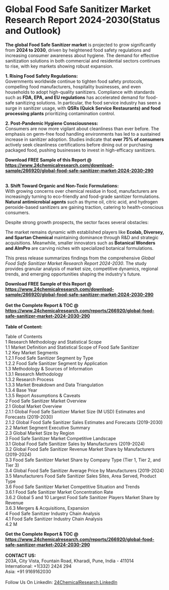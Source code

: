<h1>Global Food Safe Sanitizer Market Research Report 2024-2030(Status and Outlook)</h1><p><strong>The global Food Safe Sanitizer market</strong> is projected to grow significantly from <strong>2024 to 2030</strong>, driven by heightened food safety regulations and increasing consumer awareness about hygiene. The demand for effective sanitization solutions in both commercial and residential sectors continues to rise, with key markets showing robust expansion. </p><p><strong>1. Rising Food Safety Regulations:</strong><br>
Governments worldwide continue to tighten food safety protocols, compelling food manufacturers, hospitality businesses, and even households to adopt high-quality sanitizers. Compliance with standards such as <strong>FDA, EPA, and EU regulations</strong> has accelerated demand for food-safe sanitizing solutions. In particular, the food service industry has seen a surge in sanitizer usage, with <strong>QSRs (Quick Service Restaurants) and food processing plants</strong> prioritizing contamination control.</p><p><strong>2. Post-Pandemic Hygiene Consciousness:</strong><br>
Consumers are now more vigilant about cleanliness than ever before. The emphasis on germ-free food handling environments has led to a sustained increase in sanitizer adoption. Studies indicate that <strong>over 75% of consumers</strong> actively seek cleanliness certifications before dining out or purchasing packaged food, pushing businesses to invest in high-efficacy sanitizers.</p><div><b>Download FREE Sample of this Report @ 
            <a href="https://www.24chemicalresearch.com/download-sample/266920/global-food-safe-sanitizer-market-2024-2030-290">
            https://www.24chemicalresearch.com/download-sample/266920/global-food-safe-sanitizer-market-2024-2030-290</a></b></div><br><p><strong>3. Shift Toward Organic and Non-Toxic Formulations:</strong><br>
With growing concerns over chemical residue in food, manufacturers are increasingly turning to eco-friendly and food-grade sanitizer formulations. <strong>Natural antimicrobial agents</strong> such as thyme oil, citric acid, and hydrogen peroxide-based sanitizers are gaining traction, catering to health-conscious consumers.</p><p>Despite strong growth prospects, the sector faces several obstacles:</p><p>The market remains dynamic with established players like <strong>Ecolab, Diversey, and Spartan Chemical</strong> maintaining dominance through R&amp;D and strategic acquisitions. Meanwhile, smaller innovators such as <strong>Botanical Wonders and AlmPro</strong> are carving niches with specialized botanical formulations.</p><p>This press release summarizes findings from the comprehensive <em>Global Food Safe Sanitizer Market Research Report 2024-2030</em>. The study provides granular analysis of market size, competitive dynamics, regional trends, and emerging opportunities shaping the industry's future.</p><div><b>Download FREE Sample of this Report @ 
            <a href="https://www.24chemicalresearch.com/download-sample/266920/global-food-safe-sanitizer-market-2024-2030-290">
            https://www.24chemicalresearch.com/download-sample/266920/global-food-safe-sanitizer-market-2024-2030-290</a></b></div><br><div><b>Get the Complete Report & TOC @ 
            <a href="https://www.24chemicalresearch.com/reports/266920/global-food-safe-sanitizer-market-2024-2030-290">
            https://www.24chemicalresearch.com/reports/266920/global-food-safe-sanitizer-market-2024-2030-290</a></b></div><br>
            <b>Table of Content:</b><p>Table of Contents<br />
1 Research Methodology and Statistical Scope<br />
1.1 Market Definition and Statistical Scope of Food Safe Sanitizer<br />
1.2 Key Market Segments<br />
1.2.1 Food Safe Sanitizer Segment by Type<br />
1.2.2 Food Safe Sanitizer Segment by Application<br />
1.3 Methodology & Sources of Information<br />
1.3.1 Research Methodology<br />
1.3.2 Research Process<br />
1.3.3 Market Breakdown and Data Triangulation<br />
1.3.4 Base Year<br />
1.3.5 Report Assumptions & Caveats<br />
2 Food Safe Sanitizer Market Overview<br />
2.1 Global Market Overview<br />
2.1.1 Global Food Safe Sanitizer Market Size (M USD) Estimates and Forecasts (2019-2030)<br />
2.1.2 Global Food Safe Sanitizer Sales Estimates and Forecasts (2019-2030)<br />
2.2 Market Segment Executive Summary<br />
2.3 Global Market Size by Region<br />
3 Food Safe Sanitizer Market Competitive Landscape<br />
3.1 Global Food Safe Sanitizer Sales by Manufacturers (2019-2024)<br />
3.2 Global Food Safe Sanitizer Revenue Market Share by Manufacturers (2019-2024)<br />
3.3 Food Safe Sanitizer Market Share by Company Type (Tier 1, Tier 2, and Tier 3)<br />
3.4 Global Food Safe Sanitizer Average Price by Manufacturers (2019-2024)<br />
3.5 Manufacturers Food Safe Sanitizer Sales Sites, Area Served, Product Type<br />
3.6 Food Safe Sanitizer Market Competitive Situation and Trends<br />
3.6.1 Food Safe Sanitizer Market Concentration Rate<br />
3.6.2 Global 5 and 10 Largest Food Safe Sanitizer Players Market Share by Revenue<br />
3.6.3 Mergers & Acquisitions, Expansion<br />
4 Food Safe Sanitizer Industry Chain Analysis<br />
4.1 Food Safe Sanitizer Industry Chain Analysis<br />
4.2 M</p><div><b>Get the Complete Report & TOC @ 
            <a href="https://www.24chemicalresearch.com/reports/266920/global-food-safe-sanitizer-market-2024-2030-290">
            https://www.24chemicalresearch.com/reports/266920/global-food-safe-sanitizer-market-2024-2030-290</a></b></div><br><b>CONTACT US:</b><br>
            203A, City Vista, Fountain Road, Kharadi, Pune, India - 411014<br>
            International: +1(332) 2424 294<br>
            Asia: +91 9169162030 <br><br>
            Follow Us On LinkedIn: <a href="https://www.linkedin.com/company/24chemicalresearch/">24ChemicalResearch LinkedIn</a>